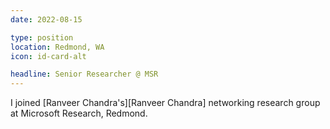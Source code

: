 ```yaml
---
date: 2022-08-15

type: position
location: Redmond, WA
icon: id-card-alt

headline: Senior Researcher @ MSR
---
```


I joined [Ranveer Chandra's][Ranveer Chandra] networking research group at Microsoft Research, Redmond.
